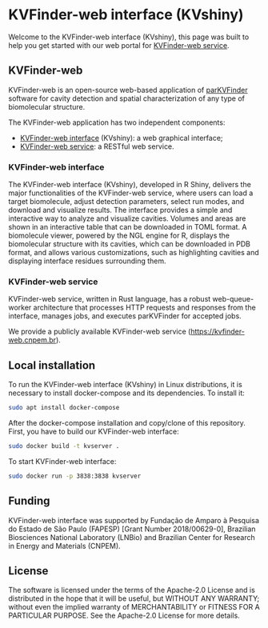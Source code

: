 # KVFinder-web interface (KVshiny)

Welcome to the KVFinder-web interface (KVshiny), this page was built to help you get started with our web portal for [KVFinder-web service](https://github.com/LBC-LNBio/KVFinder-web-service).

## KVFinder-web 

KVFinder-web is an open-source web-based application of [parKVFinder](https://github.com/LBC-LNBio) software for cavity detection and spatial characterization of any type of biomolecular structure.

The KVFinder-web application has two independent components:

- [KVFinder-web interface](https://github.com/LBC-LNBio/KVshiny-docker) (KVshiny): a web graphical interface;
- [KVFinder-web service](https://github.com/LBC-LNBio/KVFinder-web-service): a RESTful web service.

### KVFinder-web interface

The KVFinder-web interface (KVshiny), developed in R Shiny, delivers the major functionalities of the KVFinder-web service, where users can load a target biomolecule, adjust detection parameters, select run modes, and download and visualize results. The interface provides a simple and interactive way to analyze and visualize cavities. Volumes and areas are shown in an interactive table that can be downloaded in TOML format. A biomolecule viewer, powered by the NGL engine for R, displays the biomolecular structure with its cavities, which can be downloaded in PDB format, and allows various customizations, such as highlighting cavities and displaying interface residues surrounding them.

### KVFinder-web service

KVFinder-web service, written in Rust language, has a robust web-queue-worker architecture that processes HTTP requests and responses from the interface, manages jobs, and executes parKVFinder for accepted jobs.

We provide a publicly available KVFinder-web service (https://kvfinder-web.cnpem.br).

## Local installation

To run the KVFinder-web interface (KVshiny) in Linux distributions, it is necessary to install docker-compose and its dependencies. To install it:

```bash
sudo apt install docker-compose
```

After the docker-compose installation and copy/clone of this repository. First, you have to build our KVFinder-web interface:

```bash
sudo docker build -t kvserver .
```

To start KVFinder-web interface:

```bash
sudo docker run -p 3838:3838 kvserver
```

## Funding

KVFinder-web interface was supported by Fundação de Amparo à Pesquisa do Estado de São Paulo (FAPESP) [Grant Number 2018/00629-0], Brazilian Biosciences National Laboratory (LNBio) and Brazilian Center for Research in Energy and Materials (CNPEM).

## License

The software is licensed under the terms of the Apache-2.0 License and is distributed in the hope that it will be useful, but WITHOUT ANY WARRANTY; without even the implied warranty of MERCHANTABILITY or FITNESS FOR A PARTICULAR PURPOSE. See the Apache-2.0 License for more details.
